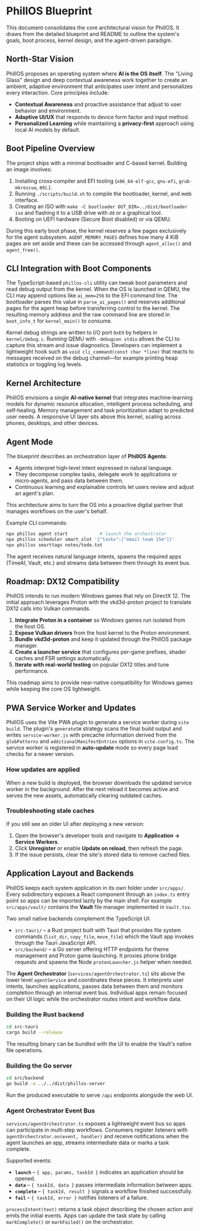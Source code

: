# PhillOS Blueprint

This document consolidates the core architectural vision for PhillOS. It draws from the detailed blueprint and README to outline the system's goals, boot process, kernel design, and the agent-driven paradigm.

## North-Star Vision

PhillOS proposes an operating system where **AI is the OS itself**. The "Living Glass" design and deep contextual awareness work together to create an ambient, adaptive environment that anticipates user intent and personalizes every interaction. Core principles include:

- **Contextual Awareness** and proactive assistance that adjust to user behavior and environment.
- **Adaptive UI/UX** that responds to device form factor and input method.
- **Personalized Learning** while maintaining a **privacy-first** approach using local AI models by default.

## Boot Pipeline Overview

The project ships with a minimal bootloader and C-based kernel. Building an image involves:

1. Installing cross‑compiler and EFI tooling (`x86_64-elf-gcc`, `gnu-efi`, `grub-mkrescue`, etc.).
2. Running `./scripts/build.sh` to compile the bootloader, kernel, and web interface.
3. Creating an ISO with `make -C bootloader OUT_DIR=../dist/bootloader iso` and flashing it to a USB drive with `dd` or a graphical tool.
4. Booting on UEFI hardware (Secure Boot disabled) or via QEMU.

During this early boot phase, the kernel reserves a few pages exclusively for
the agent subsystem. `AGENT_MEMORY_PAGES` defines how many 4&nbsp;KiB pages are
set aside and these can be accessed through `agent_alloc()` and
`agent_free()`.

## CLI Integration with Boot Components

The TypeScript-based `phillos-cli` utility can tweak boot parameters and read
debug output from the kernel. When the OS is launched in QEMU, the CLI may
append options like `ai_mem=256` to the EFI command line. The bootloader parses
this value in `parse_ai_pages()` and reserves additional pages for the agent
heap before transferring control to the kernel. The resulting memory address and
the raw command line are stored in `boot_info_t` for `kernel_main()` to consume.

Kernel debug strings are written to I/O port `0xE9` by helpers in
`kernel/debug.c`. Running QEMU with `-debugcon stdio` allows the CLI to capture
this stream and issue diagnostics. Developers can implement a lightweight hook
such as `void cli_command(const char *line)` that reacts to messages received on
the debug channel—for example printing heap statistics or toggling log levels.

## Kernel Architecture

PhillOS envisions a single **AI‑native kernel** that integrates machine‑learning models for dynamic resource allocation, intelligent process scheduling, and self‑healing. Memory management and task prioritization adapt to predicted user needs. A responsive UI layer sits above this kernel, scaling across phones, desktops, and other devices.

## Agent Mode

The blueprint describes an orchestration layer of **PhillOS Agents**:

- Agents interpret high‑level intent expressed in natural language.
- They decompose complex tasks, delegate work to applications or micro‑agents, and pass data between them.
- Continuous learning and explainable controls let users review and adjust an agent's plan.

This architecture aims to turn the OS into a proactive digital partner that manages workflows on the user's behalf.

Example CLI commands:

```bash
npx phillos agent start            # launch the orchestrator
npx phillos scheduler smart_slot '{"tasks":["email team 15m"]}'
npx phillos smarttags notes/todo.txt
```

The agent receives natural language intents, spawns the required apps (TimeAI, Vault, etc.) and streams data between them through its event bus.


## Roadmap: DX12 Compatibility

PhillOS intends to run modern Windows games that rely on DirectX 12. The initial approach leverages Proton with the vkd3d-proton project to translate DX12 calls into Vulkan commands.

1. **Integrate Proton in a container** so Windows games run isolated from the host OS.
2. **Expose Vulkan drivers** from the host kernel to the Proton environment.
3. **Bundle vkd3d-proton** and keep it updated through the PhillOS package manager.
4. **Create a launcher service** that configures per-game prefixes, shader caches and FSR settings automatically.
5. **Iterate with real-world testing** on popular DX12 titles and tune performance.

This roadmap aims to provide near-native compatibility for Windows games while keeping the core OS lightweight.

## PWA Service Worker and Updates

PhillOS uses the Vite PWA plugin to generate a service worker during `vite build`.
The plugin's `generateSW` strategy scans the final build output and writes
`service-worker.js` with precache information derived from the `globPatterns`
and `additionalManifestEntries` options in `vite.config.ts`. The service worker
is registered in **auto-update** mode so every page load checks for a newer
version.

### How updates are applied

When a new build is deployed, the browser downloads the updated service worker
in the background. After the next reload it becomes active and serves the new
assets, automatically clearing outdated caches.

### Troubleshooting stale caches

If you still see an older UI after deploying a new version:

1. Open the browser's developer tools and navigate to **Application → Service Workers**.
2. Click **Unregister** or enable **Update on reload**, then refresh the page.
3. If the issue persists, clear the site's stored data to remove cached files.

## Application Layout and Backends

PhillOS keeps each system application in its own folder under `src/apps/`. Every
subdirectory exposes a React component through an `index.ts` entry point so apps
can be imported lazily by the main shell. For example `src/apps/vault/` contains
the **Vault** file manager implemented in `Vault.tsx`.

Two small native backends complement the TypeScript UI:

- `src-tauri/` – a Rust project built with Tauri that provides file system
  commands (`list_dir`, `copy_file`, `move_file`) which the Vault app invokes
  through the Tauri JavaScript API.
- `src/backend/` – a Go server offering HTTP endpoints for theme management and
  Proton game launching. It proxies phone bridge requests and spawns the Node
  `protonLauncher.js` helper when needed.

The **Agent Orchestrator** (`services/agentOrchestrator.ts`) sits above the
lower level `agentService` and coordinates these pieces. It interprets user
intents, launches applications, passes data between them and monitors
completion through an internal event bus. Individual apps remain focused on
their UI logic while the orchestrator routes intent and workflow data.

### Building the Rust backend

```bash
cd src-tauri
cargo build --release
```

The resulting binary can be bundled with the UI to enable the Vault's native
file operations.

### Building the Go server

```bash
cd src/backend
go build -o ../../dist/phillos-server
```

Run the produced executable to serve `/api` endpoints alongside the web UI.

### Agent Orchestrator Event Bus

`services/agentOrchestrator.ts` exposes a lightweight event bus so apps can
participate in multi‑step workflows. Consumers register listeners with
`agentOrchestrator.on(event, handler)` and receive notifications when the agent
launches an app, streams intermediate data or marks a task complete.

Supported events:

- **`launch`** – `{ app, params, taskId }` indicates an application should be
  opened.
- **`data`** – `{ taskId, data }` passes intermediate information between apps.
- **`complete`** – `{ taskId, result }` signals a workflow finished
  successfully.
- **`fail`** – `{ taskId, error }` notifies listeners of a failure.

`processIntent(text)` returns a task object describing the chosen action and
emits the initial events. Apps can update the task state by calling
`markComplete()` or `markFailed()` on the orchestrator.

